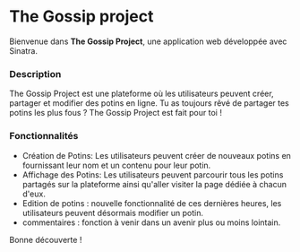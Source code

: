 
# The Gossip project

Bienvenue dans **The Gossip Project**, une application web développée avec Sinatra.

### Description 

The Gossip Project est une plateforme où les utilisateurs peuvent créer, partager et modifier des potins en ligne. 
Tu as toujours rêvé de partager tes potins les plus fous ? The Gossip Project est fait pour toi !


### Fonctionnalités

- Création de Potins: Les utilisateurs peuvent créer de nouveaux potins en fournissant leur nom et un contenu pour leur potin.
- Affichage des Potins: Les utilisateurs peuvent parcourir tous les potins partagés sur la plateforme ainsi qu'aller visiter la page dédiée à chacun d'eux.
- Edition de potins : nouvelle fonctionnalité de ces dernières heures, les utilisateurs peuvent désormais modifier un potin.
- commentaires : fonction à venir dans un avenir plus ou moins lointain.

Bonne découverte !

